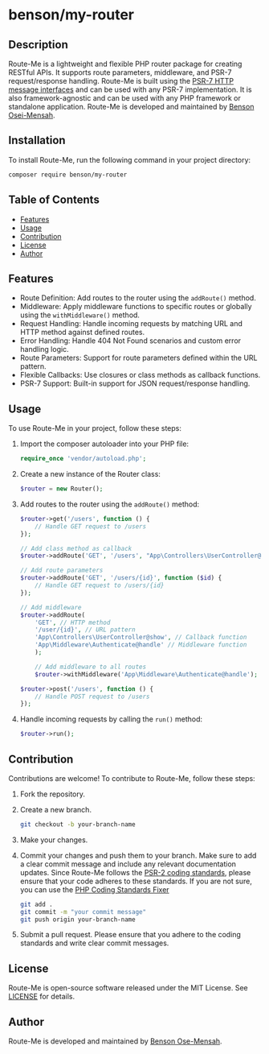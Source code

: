 # benson/my-router

## Description

Route-Me is a lightweight and flexible PHP router package for creating RESTful APIs. It supports route parameters, middleware, and PSR-7 request/response handling. Route-Me is built using the [PSR-7 HTTP message interfaces](https://www.php-fig.org/psr/psr-7/) and can be used with any PSR-7 implementation. It is also framework-agnostic and can be used with any PHP framework or standalone application. Route-Me is developed and maintained by [Benson Osei-Mensah](https://github/bensonOSei).

## Installation

To install Route-Me, run the following command in your project directory:

```bash
composer require benson/my-router
```

## Table of Contents

- [Features](#features)
- [Usage](#usage)
- [Contribution](#contribution)
- [License](#license)
- [Author](#author)

## Features

- Route Definition: Add routes to the router using the `addRoute()` method.
- Middleware: Apply middleware functions to specific routes or globally using the `withMiddleware()` method.
- Request Handling: Handle incoming requests by matching URL and HTTP method against defined routes.
- Error Handling: Handle 404 Not Found scenarios and custom error handling logic.
- Route Parameters: Support for route parameters defined within the URL pattern.
- Flexible Callbacks: Use closures or class methods as callback functions.
- PSR-7 Support: Built-in support for JSON request/response handling.

## Usage

To use Route-Me in your project, follow these steps:

1. Import the composer autoloader into your PHP file:

    ```php
    require_once 'vendor/autoload.php';
    ```

2. Create a new instance of the Router class:

    ```php
    $router = new Router();
    ```

3. Add routes to the router using the `addRoute()` method:

    ```php
    $router->get('/users', function () {
        // Handle GET request to /users
    });

    // Add class method as callback
    $router->addRoute('GET', '/users', "App\Controllers\UserController@index");

    // Add route parameters
    $router->addRoute('GET', '/users/{id}', function ($id) {
        // Handle GET request to /users/{id}
    });

    // Add middleware
    $router->addRoute(
        'GET', // HTTP method
        '/user/{id}', // URL pattern
        'App\Controllers\UserController@show', // Callback function
        'App\Middleware\Authenticate@handle' // Middleware function
        );

        // Add middleware to all routes
        $router->withMiddleware('App\Middleware\Authenticate@handle');

    $router->post('/users', function () {
        // Handle POST request to /users
    });
    ```

4. Handle incoming requests by calling the `run()` method:

    ```php
    $router->run(); 
    ```

<!-- ## API Documentation

For detailed information on the available routes, request methods, and request/response formats, please refer to our [API documentation](link-to-api-documentation). -->

## Contribution

Contributions are welcome! To contribute to Route-Me, follow these steps:

1. Fork the repository.
2. Create a new branch.

    ``` bash
    git checkout -b your-branch-name
    ```

3. Make your changes.
4. Commit your changes and push them to your branch. Make sure to add a clear commit message and include any relevant documentation updates. Since Route-Me follows the [PSR-2 coding standards](https://www.php-fig.org/psr/psr-2/), please ensure that your code adheres to these standards. If you are not sure, you can use the [PHP Coding Standards Fixer](https://cs.symfony.com/)

    ``` bash
    git add .
    git commit -m "your commit message"
    git push origin your-branch-name
    ```

5. Submit a pull request.
Please ensure that you adhere to the coding standards and write clear commit messages.

## License

Route-Me is open-source software released under the MIT License. See [LICENSE](./LICENSE) for details.

## Author

Route-Me is developed and maintained by [Benson Ose-Mensah](https://github.com/bensonOSei).
